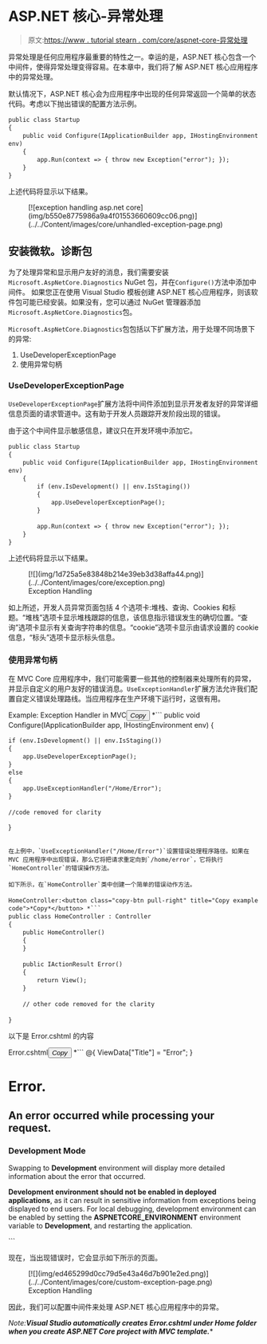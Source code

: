 # ASP.NET 核心-异常处理

> 原文:[https://www . tutorial stearn . com/core/aspnet-core-异常处理](https://www.tutorialsteacher.com/core/aspnet-core-exception-handling)

异常处理是任何应用程序最重要的特性之一。幸运的是，ASP.NET 核心包含一个中间件，使得异常处理变得容易。在本章中，我们将了解 ASP.NET 核心应用程序中的异常处理。

默认情况下，ASP.NET 核心会为应用程序中出现的任何异常返回一个简单的状态代码。考虑以下抛出错误的配置方法示例。

```
public class Startup
{
    public void Configure(IApplicationBuilder app, IHostingEnvironment env)
    {            
        app.Run(context => { throw new Exception("error"); });
    }
} 
```

上述代码将显示以下结果。

<figure>[![exception handling asp.net core](img/b550e8775986a9a4f01553660609cc06.png)](../../Content/images/core/unhandled-exception-page.png)</figure>

## 安装微软。诊断包

为了处理异常和显示用户友好的消息，我们需要安装`Microsoft.AspNetCore.Diagnostics` NuGet 包，并在`Configure()`方法中添加中间件。 如果您正在使用 Visual Studio 模板创建 ASP.NET 核心应用程序，则该软件包可能已经安装。如果没有，您可以通过 NuGet 管理器添加`Microsoft.AspNetCore.Diagnostics`包。

`Microsoft.AspNetCore.Diagnostics`包包括以下扩展方法，用于处理不同场景下的异常:

1.  UseDeveloperExceptionPage
2.  使用异常句柄

### UseDeveloperExceptionPage

`UseDeveloperExceptionPage`扩展方法将中间件添加到显示开发者友好的异常详细信息页面的请求管道中。这有助于开发人员跟踪开发阶段出现的错误。

由于这个中间件显示敏感信息，建议只在开发环境中添加它。

```
public class Startup
{
    public void Configure(IApplicationBuilder app, IHostingEnvironment env)
    {
        if (env.IsDevelopment() || env.IsStaging())
        {
            app.UseDeveloperExceptionPage();
        }

        app.Run(context => { throw new Exception("error"); });
    }
} 
```

上述代码将显示以下结果。

<figure>[![](img/1d725a5e83848b214e39eb3d38affa44.png)](../../Content/images/core/exception.png)

<figcaption>Exception Handling</figcaption>

</figure>

如上所述，开发人员异常页面包括 4 个选项卡:堆栈、查询、Cookies 和标题。“堆栈”选项卡显示堆栈跟踪的信息，该信息指示错误发生的确切位置。“查询”选项卡显示有关查询字符串的信息。“cookie”选项卡显示由请求设置的 cookie 信息，“标头”选项卡显示标头信息。

### 使用异常句柄

在 MVC Core 应用程序中，我们可能需要一些其他的控制器来处理所有的异常，并显示自定义的用户友好的错误消息。`UseExceptionHandler`扩展方法允许我们配置自定义错误处理路线。当应用程序在生产环境下运行时，这很有用。

Example: Exception Handler in MVC<button class="copy-btn pull-right" title="Copy example code">*Copy*</button> *```
public void Configure(IApplicationBuilder app, IHostingEnvironment env)
{

    if (env.IsDevelopment() || env.IsStaging())
    {
        app.UseDeveloperExceptionPage();
    }
    else 
    {
        app.UseExceptionHandler("/Home/Error");
    }

    //code removed for clarity 
} 
```

在上例中，`UseExceptionHandler("/Home/Error")`设置错误处理程序路径。如果在 MVC 应用程序中出现错误，那么它将把请求重定向到`/home/error`，它将执行`HomeController`的错误操作方法。

如下所示，在`HomeController`类中创建一个简单的错误动作方法。

HomeController:<button class="copy-btn pull-right" title="Copy example code">*Copy*</button> *```
public class HomeController : Controller
{
    public HomeController()
    {
    }

    public IActionResult Error()
    {
        return View();
    } 

    // other code removed for the clarity

} 
```

以下是 Error.cshtml 的内容

Error.cshtml<button class="copy-btn pull-right" title="Copy example code">*Copy*</button> *```
@{
    ViewData["Title"] = "Error";
}

<h1 class="text-danger">Error.</h1>
<h2 class="text-danger">An error occurred while processing your request.</h2>

<h3>Development Mode</h3>
<p>
    Swapping to <strong>Development</strong> environment will display more detailed information about the error that occurred.
</p>
<p>
    <strong>Development environment should not be enabled in deployed applications</strong>, as it can result in sensitive information from exceptions being displayed to end users. For local debugging, development environment can be enabled by setting the <strong>ASPNETCORE_ENVIRONMENT</strong> environment variable to <strong>Development</strong>, and restarting the application.
</p> 
```

现在，当出现错误时，它会显示如下所示的页面。

<figure>[![](img/ed465299d0cc79d5e43a46d7b901e2ed.png)](../../Content/images/core/custom-exception-page.png)

<figcaption>Exception Handling</figcaption>

</figure>

因此，我们可以配置中间件来处理 ASP.NET 核心应用程序中的异常。

*Note:**Visual Studio automatically creates Error.cshtml under Home folder when you create ASP.NET Core project with MVC template.****